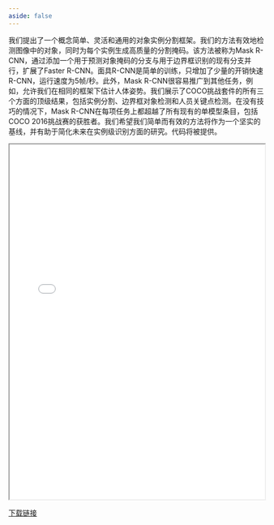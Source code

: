 ```yaml
---
aside: false
---
```




我们提出了一个概念简单、灵活和通用的对象实例分割框架。我们的方法有效地检测图像中的对象，同时为每个实例生成高质量的分割掩码。该方法被称为Mask R-CNN，通过添加一个用于预测对象掩码的分支与用于边界框识别的现有分支并行，扩展了Faster R-CNN。面具R-CNN是简单的训练，只增加了少量的开销快速R-CNN，运行速度为5帧/秒。此外，Mask R-CNN很容易推广到其他任务，例如，允许我们在相同的框架下估计人体姿势。我们展示了COCO挑战套件的所有三个方面的顶级结果，包括实例分割、边界框对象检测和人员关键点检测。在没有技巧的情况下，Mask R-CNN在每项任务上都超越了所有现有的单模型条目，包括COCO 2016挑战赛的获胜者。我们希望我们简单而有效的方法将作为一个坚实的基线，并有助于简化未来在实例级识别方面的研究。代码将被提供。

<iframe src="/papers/mask_rcnn.pdf" width="100%" height="700"> </iframe>

[下载链接](/papers/mask_rcnn.pdf)